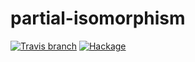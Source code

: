 # partial-isomorphism
[![Travis branch](https://img.shields.io/travis/schernichkin/partial-isomorphisms.svg)](https://travis-ci.org/schernichkin/partial-isomorphisms)
[![Hackage](https://img.shields.io/hackage/v/partial-isomorphisms.svg)](https://hackage.haskell.org/package/partial-isomorphisms)

